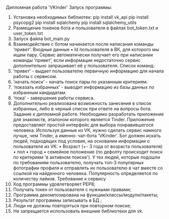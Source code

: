 Дипломная работа 'VKinder'
Запуск программы:
1.	Установка необходимых библиотек:
    pip install vk_api
    pip install psycopg2
    pip install sqlalchemy
    pip install sqlalchemy_utils
2.	Размещение токенов бота и пользователя в файлах bot_token.txt и user_token.txt
3.	Запуск файла bot_main.py
4.	Взаимодействие с ботом начинается после написания команды ‘привет’.
Входные данные
•	 Id пользователя в ВК, для которого мы ищем пару. Сервис автоматически получает его при написании команды ‘привет’,
если информации недостаточно сервис дополнительно запрашивает её у пользователя.
Список команд:
1.	‘привет’ - выдает пользователю первичную информацию для начала работы с сервисом.
2.	‘начать поиск’ - начать поиск пары по указанным критериям.
3.	‘показать избранных’ - выводит информацию из базы данных по избранным кандидатам.
4.	‘пока’ - завершение работы сервиса.
5.	Дополнительно реализована возможность занесения в список избранных, либо в черный список при ответе на вопросы бота.
Задание к дипломной работе.
Необходимо разработать приложение для знакомств, эталоном которого является Tinder. Приложение предоставляет простой интерфейс для выбора понравившегося человека.
Используя данные из VK, нужно сделать сервис намного лучше, чем Tinder, а именно: чат-бота 'VKinder'. Бот должен искать людей, подходящих под условия, на основании информации о пользователе из VK:
•	Возраст (+- 3 года от возраста пользователя)
•	пол
•	город
•	семейное положение (по дефолту происходит поиск по критериям 'в активном поиске').
У тех людей, которые подошли по требованиям пользователю, получать топ-3 популярных фотографии профиля и отправлять их пользователю в чат вместе со ссылкой на найденного человека. Популярность определяется по количеству лайков.
Требование к сервису
1.	Код программы удовлетворяет PEP8;
2.	Получать токен от пользователя с нужными правами;
3.	Программа декомпозирована на функции/классы/модули/пакеты;
4.	Результат программы записывать в БД ;
5.	Люди не должны повторяться при повторном поиске;
6.	Не запрещается использовать внешние библиотеки для vk.

